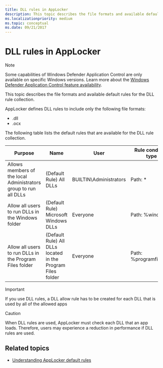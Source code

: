 ```yaml
---
title: DLL rules in AppLocker
description: This topic describes the file formats and available default rules for the DLL rule collection.
ms.localizationpriority: medium
ms.topic: conceptual
ms.date: 09/21/2017
---
```


# DLL rules in AppLocker

>[!NOTE]
>Some capabilities of Windows Defender Application Control are only available on specific Windows versions. Learn more about the [Windows Defender Application Control feature availability](/windows/security/threat-protection/windows-defender-application-control/feature-availability).

This topic describes the file formats and available default rules for the DLL rule collection.

AppLocker defines DLL rules to include only the following file formats:

-   .dll
-   .ocx

The following table lists the default rules that are available for the DLL rule collection.

| Purpose | Name | User | Rule condition type |
| - | - | - | - |
| Allows members of the local Administrators group to run all DLLs | (Default Rule) All DLLs| BUILTIN\Administrators | Path: *| 
| Allow all users to run DLLs in the Windows folder| (Default Rule) Microsoft Windows DLLs | Everyone | Path: %windir%\*| 
| Allow all users to run DLLs in the Program Files folder | (Default Rule) All DLLs located in the Program Files folder| Everyone | Path: %programfiles%\*| 
 
> [!IMPORTANT]
> If you use DLL rules, a DLL allow rule has to be created for each DLL that is used by all of the allowed apps

> [!CAUTION]
> When DLL rules are used, AppLocker must check each DLL that an app loads. Therefore, users may experience a reduction in performance if DLL rules are used.
 
## Related topics

- [Understanding AppLocker default rules](understanding-applocker-default-rules.md)
